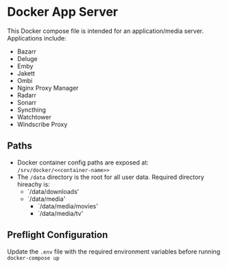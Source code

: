# Docker App Server

This Docker compose file is intended for an application/media server. Applications include:

* Bazarr
* Deluge
* Emby
* Jakett
* Ombi
* Nginx Proxy Manager
* Radarr
* Sonarr
* Syncthing
* Watchtower
* Windscribe Proxy

## Paths

* Docker container config paths are exposed at: `/srv/docker/<<container-name>>`
* The `/data` directory is the root for all user data. Required directory hireachy is:
  * `/data/downloads'
  * `/data/media'
    * `/data/media/movies'
    * `/data/media/tv'

## Preflight Configuration

Update the `.env` file with the required environment variables before running `docker-compose up`

